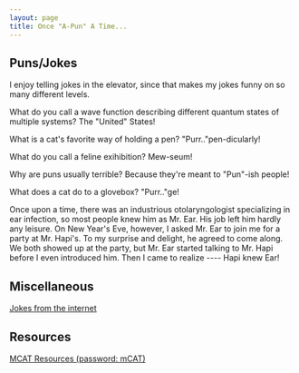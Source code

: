 ```yaml
---
layout: page
title: Once "A-Pun" A Time... 
---
```


## Puns/Jokes

I enjoy telling jokes in the elevator, since that makes my jokes funny on so many different levels.

What do you call a wave function describing different quantum states of multiple systems?
The "United" States! 

What is a cat's favorite way of holding a pen?
"Purr.."pen-dicularly!

What do you call a feline exihibition?
Mew-seum!

Why are puns usually terrible?
Because they're meant to "Pun"-ish people!

What does a cat do to a glovebox?
"Purr.."ge!

Once upon a time, there was an industrious otolaryngologist specializing in ear infection, so most people knew him as Mr. Ear. His job left him hardly any leisure. On New Year's Eve, however, I asked Mr. Ear to join me for a party at Mr. Hapi's. To my surprise and delight, he agreed to come along. 
We both showed up at the party, but Mr. Ear started talking to Mr. Hapi before I even introduced him. Then I came to realize ----
Hapi knew Ear!


## Miscellaneous

<a href="http://www.rinkworks.com/jokes/">Jokes from the internet </a>

## Resources 

<a href="https://www.kaptest.com/myhome.jhtml">MCAT Resources (password: mCAT) </a>


